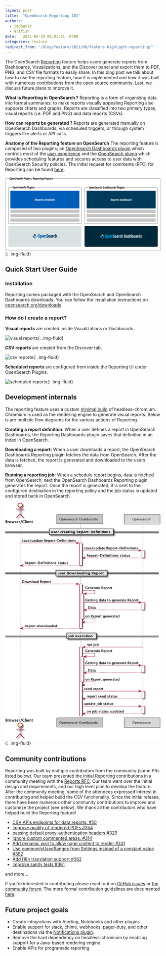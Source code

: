 ```yaml
---
layout: post
title:  "OpenSearch Reporting 101"
authors: 
  - jadhanir
  - elifish
date:   2021-06-29 01:01:01 -0700
categories: feature
redirect_from: "/blog/feature/2021/06/feature-highlight-reporting/"
---
```


The OpenSearch [Reporting](https://github.com/opensearch-project/dashboards-reports) feature helps users generate reports from Dashboards, Visualizations, and the Discover panel and export them to PDF, PNG, and CSV file formats to easily share. In this blog post we talk about how to use the reporting feature, how it is implemented and how it was built with numerous contributions from the open source community. Last, we discuss future plans to improve it.

**What is Reporting in OpenSearch ?**
Reporting is a form of organizing data into formal summaries; to make reports visually appealing Reporting also supports charts and graphs. Reports are classified into two primary types, visual reports (i.e. PDF and PNG) and data reports (CSVs). 

**How can reports be generated ?**
Reports are generated manually on OpenSearch Dashboards, via scheduled triggers, or through system triggers like alerts or API calls.

**Anatomy of the Reporting feature on OpenSearch**
The reporting feature is composed of two plugins; an [OpenSearch Dashboards plugin](https://github.com/opensearch-project/dashboards-reports/tree/main/dashboards-reports) which controls most of the [user experience](https://github.com/opensearch-project/dashboards-reports/blob/main/docs/dashboards-reports/ux/OpenSearch-Dashboards-Reporting-UX-documentation.md) and the [OpenSearch plugin](https://github.com/opensearch-project/dashboards-reports/tree/main/reports-scheduler) which provides scheduling features and secures access to user data with OpenSearch Security policies. The initial request for comments (RFC) for Reporting can be found [here](https://github.com/opensearch-project/dashboards-reports/blob/main/docs/dashboards-reports/dev/OpenSearch-Dashboards-Reporting-Design-Proposal.md).

![Report Anatomy](/assets/media/blog-images/2021-06-29-feature-highlight-reporting/report-anatomy.png){: .img-fluid}

## Quick Start User Guide

### Installation

Reporting comes packaged with the OpenSearch and OpenSearch Dashboards downloads. You can follow the installation instructions on [opensearch.org/downloads](https://opensearch.org/downloads.html) 

### How do I create a report?

**Visual reports** are created inside Visualizations or Dashboards. 

![visual reports](/assets/media/blog-images/2021-06-29-feature-highlight-reporting/visual-reports.gif){: .img-fluid}

**CSV reports** are created from the Discover tab.

![csv reports](/assets/media/blog-images/2021-06-29-feature-highlight-reporting/csv-reports.gif){: .img-fluid}

**Scheduled reports** are configured from inside the Reporting UI under OpenSearch Plugins.

![scheduled reports](/assets/media/blog-images/2021-06-29-feature-highlight-reporting/create-report-definition.gif){: .img-fluid}

## Development internals

The reporting feature uses a custom [minimal build](https://github.com/opensearch-project/dashboards-reports/tree/main/dashboards-reports/rendering-engine/headless-chrome) of headless-chromium. Chromium is used as the rendering engine to generate visual reports. Below is are multiple flow diagrams for the various actions of Reporting. 

**Creating a report definition**: When a user defines a report in OpenSearch Dashboards, the Reporting Dashboards plugin saves that definition in an index in OpenSearch. 

**Downloading a report:** When a user downloads a report, the OpenSearch Dashboards Reporting plugin fetches the data from OpenSearch. After the data is fetched, the report is generated and downloaded to the users browser.

**Running a reporting job:** When a schedule report begins, data is fetched from OpenSearch, next the OpenSearch Dashboards Reporting plugin generates the report. Once the report is generated, it is sent to the configured destination in the reporting policy and the job status is updated and stored back in OpenSearch.

![flow diagram](/assets/media/blog-images/2021-06-29-feature-highlight-reporting/flow-diagram.png){: .img-fluid}

## Community contributions

Reporting was built by multiple contributors from the community (some PRs listed below). Our team presented the initial Reporting contributions in a community meeting with the [Reports RFC](https://github.com/opendistro-for-elasticsearch/kibana-reports/blob/master/docs/dev/Kibana-Reporting-Design-Proposal.md). Our team went over the initial design and requirements, and our high level plan to develop the feature. After the community meeting, some of the attendees expressed interest in contributing and helped build the CSV functionality. Since the initial release, there have been numerous other community contributions to improve and customize the project (see below). We thank all the contributors who have helped build the Reporting feature!

* [CSV APIs endpoints for data reports. #50](https://github.com/opendistro-for-elasticsearch/kibana-reports/pull/50)
* [Improve quality of rendered PDFs #354](https://github.com/opendistro-for-elasticsearch/kibana-reports/pull/354)
* [passing default proxy-authentication headers #329](https://github.com/opendistro-for-elasticsearch/kibana-reports/pull/329)
* [Ignore custom commented areas. #314](https://github.com/opendistro-for-elasticsearch/kibana-reports/pull/314)
* [Add dynamic wait to allow page content to render #331](https://github.com/opendistro-for-elasticsearch/kibana-reports/pull/331)
* [Use commonlyUsedRanges from Settings instead of a constant value #352](https://github.com/opendistro-for-elasticsearch/kibana-reports/pull/352)
* [Add i18n translation support #362](https://github.com/opendistro-for-elasticsearch/kibana-reports/pull/362)
* [Improve sanity tests #361](https://github.com/opendistro-for-elasticsearch/kibana-reports/pull/361)

and more...

If you’re interested in contributing please reach out on [GitHub issues](https://github.com/opensearch-project/dashboards-reports/issues) or [the community forum](https://discuss.opendistrocommunity.dev/). The more formal contribution guidelines are documented [here](https://github.com/opensearch-project/dashboards-reports/blob/main/CONTRIBUTING.md). 

## Future project goals

* Create integrations with Alerting, Notebooks and other plugins
* Enable support for slack, chime, webhooks, pager-duty, and other destinations via the [Notifications plugin](https://github.com/opensearch-project/notifications).
* Remove the hard dependency on headless-chromium by enabling support for a Java-based rendering engine.
* Enable APIs for programatic reporting

